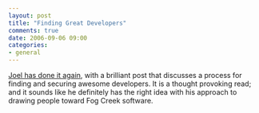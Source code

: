 ```yaml
---
layout: post
title: "Finding Great Developers"
comments: true
date: 2006-09-06 09:00
categories:
- general
---
```


[Joel has done it again](http://www.joelonsoftware.com/articles/FindingGreatDevelopers.html), with a brilliant post that discusses a process for finding and securing awesome developers. It is a thought provoking read; and it sounds like he definitely has the right idea with his approach to drawing people toward Fog Creek software.




